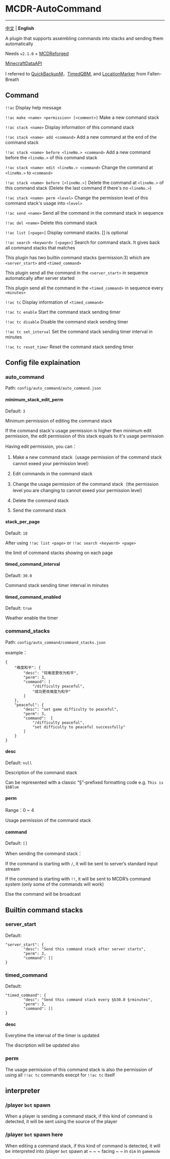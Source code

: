 # MCDR-AutoCommand
---------

[中文](./README.md) | **English**

A plugin that supports assembling commands into stacks and sending them automatically

Needs `v2.1.0` + [MCDReforged](https://github.com/Fallen-Breath/MCDReforged)

[MinecraftDataAPI](https://github.com/MCDReforged/MinecraftDataAPI/)

I referred to [QuickBackupM](https://github.com/TISUnion/QuickBackupM)，[TimedQBM](https://github.com/TISUnion/TimedQBM), and [LocationMarker](https://github.com/TISUnion/LocationMarker) from Fallen-Breath

## Command

`!!ac` Display help message

`!!ac make <name> <permission> [<comment>]` Make a new command stack

`!!ac stack <name>` Display information of this command stack

`!!ac stack <name> add <command>` Add a new command at the end of the command stack

`!!ac stack <name> before <lineNo.> <command>` Add a new command before the `<lineNo.>` of this command stack

`!!ac stack <name> edit <lineNo.> <command>` Change the command at `<lineNo.>` to `<command>`

`!!ac stack <name> before [<lineNo.>]` Delete the command at `<lineNo.>` of this command stack (Delete the last command if there's no `<lineNo.>`)

`!!ac stack <name> perm <level>` Change the permission level of this command stack's usage into `<level>`

`!!ac send <name>` Send all the command in the command stack in sequence

`!!ac del <name>` Delete this command stack

`!!ac list [<page>]` Display command stacks. [<page>] is optional

`!!ac search <keyword> [<page>]` Search for command stack. It gives back all command stacks that matches

This plugin has two builtin command stacks (permission:3) which are `<server_start>` and `<timed_command>`

This plugin send all the command in the `<server_start>` in sequence automatically after server started

This plugin send all the command in the `<timed_command>` in sequence every `<minutes>`

`!!ac tc` Display information of `<timed_command>`

`!!ac tc enable` Start the command stack sending timer

`!!ac tc disable` Disable the command stack sending timer

`!!ac tc set_interval` Set the command stack sending timer interval in minutes

`!!ac tc reset_timer` Reset the command stack sending timer

## Config file explaination

### auto_command

Path: `config/auto_command/auto_command.json`

#### minimum_stack_edit_perm

Default: `3`

Minimum permission of editing the command stack

If the command stack's usage permission is higher then minimum edit permission, the edit permission of this stack equals to it's usage permission

Having edit permission, you can：

1. Make a new command stack（usage permission of the command stack cannot exeed your permission level）

2. Edit commands in the command stack

3. Change the usage permission of the command stack（the permission level you are changing to cannot exeed your permission level）

4. Delete the command stack

5. Send the command stack

#### stack_per_page

Default: `10`

After using `!!ac list <page>` or `!!ac search <keyword> <page>`

the limit of command stacks showing on each page

#### timed_command_interval

Default: `30.0`

Command stack sending timer interval in minutes

#### timed_command_enabled

Default: `true`

Weather enable the timer

### command_stacks

Path: `config/auto_command/command_stacks.json`

example：


```
{
    "难度和平": {
        "desc": "将难度更改为和平",
        "perm": 3,
        "command": [
            "/difficulty peaceful",
            "成功更改难度为和平"
        ]
    },
    "peaceful": {
        "desc": "set game difficulty to peaceful",
        "perm": 3,
        "command":  [
            "/difficulty peaceful",
            "set difficulty to peaceful successfully"
        ]
    }
}
```

#### desc

Default: `null`

Description of the command stack

Can be represented with a classic “§”-prefixed formatting code
e.g. `This is §bBlue`

#### perm

Range：0 ~ 4

Usage permission of the command stack

#### command

Default: `[]`

When sending the command stack：

If the command is starting with `/`, it will be sent to server’s standard input stream

If the command is starting with `!!`, it will be sent to MCDR’s command system (only some of the commands will work)

Else the command will be broadcast

## Builtin command stacks

### server_start

Default: 

```
"server_start": {
        "desc": "Send this command stack after server starts",
        "perm": 3,
        "command": []
}
```

### timed_command

Default: 

```
"timed_command": {
        "desc": "Send this command stack every §b30.0 §rminutes",
        "perm": 3,
        "command": []
}
```

#### desc

Everytime the interval of the timer is updated

The discription will be updated also

### perm

The usage permission of this command stack is also the permission of using all `!!ac tc` commands execpt for `!!ac tc` itself

## interpreter

### /player `bot` spawn

When a player is sending a command stack, if this kind of command is detected, it will be sent using the source of the player

### /player `bot` spawn here

When editing a command stack, if this kind of command is detected, it will be interpreted into /player `bot` spawn at ~ ~ ~ facing ~ ~ in `dim` in `gamemode`